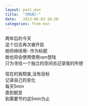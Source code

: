 ```yaml
---
layout: post_msn
title:  "[MSN]-"
date:   2013-06-03 16:20
categories: from msn
---
```

两年后的今天  
这个日志再次被开启  
她将继续用- 作为标题  
她也将会使用使用vpn登陆  
只为寻找一个独立的空间去记录我的所想  
  
现在的我颓废,没有目标  
记录自己的变化  
每天5min  
直到蜕变  
到需要节约这5min为止  